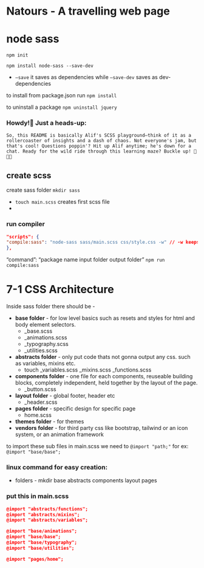 # Natours - A travelling web page

# node sass

`npm init`

`npm install node-sass --save-dev`

- `—save` it saves as dependencies while `—save-dev` saves as dev-dependencies

to install from package.json run `npm install`

to uninstall a package `npm uninstall jquery`

### Howdy!🚀 Just a heads-up:

    So, this README is basically Alif's SCSS playground—think of it as a rollercoaster of insights and a dash of chaos. Not everyone's jam, but that's cool! Questions poppin'? Hit up Alif anytime; he's down for a chat. Ready for the wild ride through this learning maze? Buckle up! 🎢🤘💬

## create scss

create sass folder `mkdir sass`

- `touch main.scss` creates first scss file
-

### run compiler

```json
"scripts": {
"compile:sass": "node-sass sass/main.scss css/style.css -w" // -w keeps watching the code
},
```

“command”: “package name input folder output folder” `npm run compile:sass`

# 7-1 CSS Architecture

Inside sass folder there should be -

- **base folder** - for low level basics such as resets and styles for html and body element selectors.
  - \_base.scss
  - \_animations.scss
  - \_typography.scss
  - \_utilities.scss
- **abstracts folder** - only put code thats not gonna output any css. such as variables, mixins etc.
  - touch \_variables.scss \_mixins.scss \_functions.scss
- **components folder** - one file for each components, reuseable building blocks, completely independent, held together by the layout of the page.
  - \_button.scss
- **layout folder** - global footer, header etc
  - \_header.scss
- **pages folder** - specific design for specific page
  - home.scss
- **themes folder** - for themes
- **vendors folder** - for third party css like bootstrap, tailwind or an icon system, or an animation framework

to import these sub files in main.scss we need to `@import "path;"` for ex: `@import "base/base";`

### linux command for easy creation:

- folders - mkdir base abstracts components layout pages

### put this in main.scss

```json
@import "abstracts/functions";
@import "abstracts/mixins";
@import "abstracts/variables";

@import "base/animations";
@import "base/base";
@import "base/typography";
@import "base/utilities";

@import "pages/home";
```
